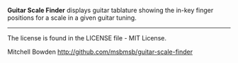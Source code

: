 **Guitar Scale Finder** displays guitar tablature showing the in-key finger positions for a scale in a given guitar tuning.

----
The license is found in the LICENSE file - MIT License.

Mitchell Bowden <mitchellbowden AT gmail DOT com>
<http://github.com/msbmsb/guitar-scale-finder>
